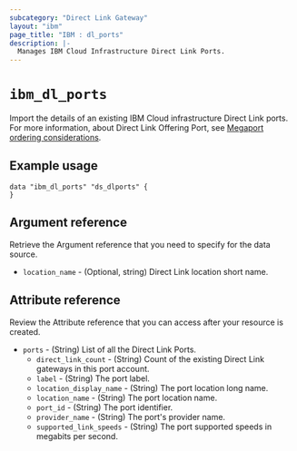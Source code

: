 ```yaml
---
subcategory: "Direct Link Gateway"
layout: "ibm"
page_title: "IBM : dl_ports"
description: |-
  Manages IBM Cloud Infrastructure Direct Link Ports.
---
```


# `ibm_dl_ports`

Import the details of an existing IBM Cloud infrastructure Direct Link  ports. For more information, about Direct Link Offering Port, see [Megaport ordering considerations](https://cloud.ibm.com/docs/dl?topic=dl-megaport).


## Example usage

```
data "ibm_dl_ports" "ds_dlports" {
}
```

## Argument reference
Retrieve the Argument reference that you need to specify for the data source. 

- `location_name` - (Optional, string) Direct Link location short name.


## Attribute reference
Review the Attribute reference that you can access after your resource is created. 

- `ports` - (String) List of all the Direct Link Ports.
    - `direct_link_count` - (String) Count of the existing Direct Link gateways in this port account.
    - `label` - (String) The port label.
    - `location_display_name` - (String) The port location long name.
    - `location_name` - (String) The port location name.
    - `port_id` - (String) The port identifier.
    - `provider_name` - (String) The port's provider name.
    - `supported_link_speeds` - (String) The port supported speeds in megabits per second.
